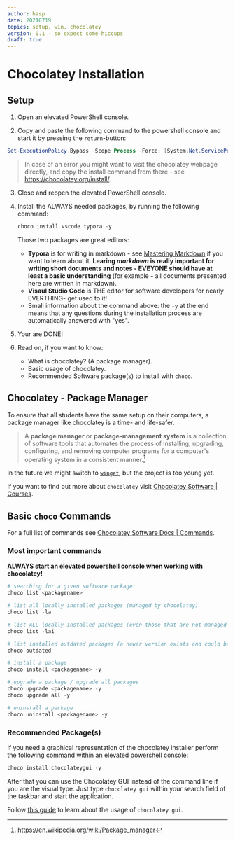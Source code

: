 ```yaml
---
author: hasp
date: 20210719
topics: setup, win, chocolatey
version: 0.1 - so expect some hiccups
draft: true
---
```


# Chocolatey Installation

## Setup

1. Open an elevated PowerShell console.

2.  Copy and paste the following command to the powershell console and start it by pressing the `return`-button:

   ```powershell
   Set-ExecutionPolicy Bypass -Scope Process -Force; [System.Net.ServicePointManager]::SecurityProtocol = [System.Net.ServicePointManager]::SecurityProtocol -bor 3072; iex ((New-Object System.Net.WebClient).DownloadString('https://chocolatey.org/install.ps1'))
   ```

   > In case of an error you might want to visit the chocolatey webpage directly, and copy the install command from there - see <https://chocolatey.org/install/>.

3. Close and reopen the  elevated PowerShell console.

4. Install the ALWAYS needed packages, by running the following command:

   ```powershell
   choco install vscode typora -y
   ```

   Those two packages are great editors:
    - **Typora** is for writing in markdown - see [Mastering Markdown](https://guides.github.com/features/mastering-markdown/) if you want to learn about it. **Learing *markdown* is really important for writing short documents and notes - EVEYONE should have at least a basic understanding** (for example - all documents presented here are written in markdown).
    - **Visaul Studio Code** is THE editor for software developers for nearly EVERTHING- get used to it!
    - Small information about the command above: the `-y` at the end means that any questions during the installation process are automatically answered with "yes".

5. Your are DONE!

6. Read on, if you want to know:

   - What is chocolatey? (A package manager).
   - Basic usage of chocolatey.
   - Recommended Software package(s) to install with `choco`.

## Chocolatey - Package Manager

To ensure that all students have the same setup on their computers, a package manager like chocolatey is a time- and life-safer.

> A **package manager** or **package-management system** is a collection of software tools that automates the process of installing, upgrading, configuring, and removing computer programs for a computer's operating system in a consistent manner.[^wikipedia]
>
> [^wikipedia]:https://en.wikipedia.org/wiki/Package_manager

In the future we might switch to [`winget`](https://github.com/microsoft/winget-cli), but the project is too young yet.

If you want to find out more about `chocolatey` visit [Chocolatey Software | Courses](https://community.chocolatey.org/courses).

## Basic `choco` Commands

For a full list of commands see [Chocolatey Software Docs | Commands](https://docs.chocolatey.org/en-us/choco/commands/).

### Most important commands

**ALWAYS start an elevated powershell console when working with chocolatey!**

```powershell
# searching for a given software package:
choco list <packagename>

# list all locally installed packages (managed by chocolatey)
choco list -la

# list ALL locally installed packages (even those that are not managed by chocolatey)
choco list -lai

# list installed outdated packages (a newer version exists and could be installed)
choco outdated

# install a package
choco install <packagename> -y

# upgrade a package / upgrade all packages
choco upgrade <packagename> -y
choco upgrade all -y

# uninstall a package
choco uninstall <packagename> -y
```

### Recommended Package(s)

If you need a graphical representation of the chocolatey installer perform the following command within an elevated powershell console:

```powershell
choco install chocolateygui -y
```

After that you can use the Chocolatey GUI instead of the command line if you are the visual type. Just type `chocolatey gui` within your search field of the taskbar and start the application.

Follow [this guide](https://m.xkcd.com/627/) to learn about the usage of `chocolatey gui`.
